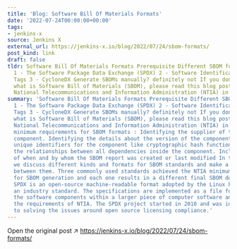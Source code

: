 ```yaml
---
title: 'Blog: Software Bill Of Materials Formats'
date: '2022-07-24T00:00:00+00:00'
tags:
- jenkins-x
source: Jenkins X
external_url: https://jenkins-x.io/blog/2022/07/24/sbom-formats/
post_kind: link
draft: false
tldr: Software Bill Of Materials Formats Prerequisite Different SBOM formats comparison
  1 - The Software Package Data Exchange (SPDX) 2 - Software Identification (SWID)
  Tags 3 - CycloneDX Generate SBOMs manually? definitely not If you don’t understand
  what is Software Bill of Materials (SBOM), please read this blog post first. The
  National Telecommunications and Information Administration (NTIA) in the U.
summary: 'Software Bill Of Materials Formats Prerequisite Different SBOM formats comparison
  1 - The Software Package Data Exchange (SPDX) 2 - Software Identification (SWID)
  Tags 3 - CycloneDX Generate SBOMs manually? definitely not If you don’t understand
  what is Software Bill of Materials (SBOM), please read this blog post first. The
  National Telecommunications and Information Administration (NTIA) in the U. S. defined
  minimum requirements for SBOM formats : Identifying the supplier of the software
  component. Identifying the details about the version of the component. Including
  unique identifiers for the component like cryptographic hash functions. Including
  the relationships between all dependencies inside the component. Including a timestamp
  of when and by whom the SBOM report was created or last modified In this section,
  we discuss different kinds and formats for SBOM standards and make a brief comparison
  between them. Three commonly used standards achieved the NTIA minimum requirements
  for SBOM generation and each one results in a different final SBOM document. History:
  SPDX is an open-source machine-readable format adopted by the Linux Foundation as
  an industry standard. The specifications are implemented as a file format that identifies
  the software components within a larger piece of computer software and fulfilling
  the requirements of NTIA. The SPDX project started in 2010 and was initially dedicated
  to solving the issues around open source licensing compliance.'
---
```

Open the original post ↗ https://jenkins-x.io/blog/2022/07/24/sbom-formats/

